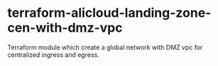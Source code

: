 # terraform-alicloud-landing-zone-cen-with-dmz-vpc
Terraform module which create a global network with DMZ vpc for centralized ingress and egress.
